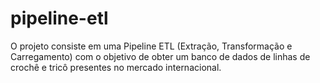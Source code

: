 # pipeline-etl
O projeto consiste em uma Pipeline ETL (Extração, Transformação e Carregamento) com o objetivo de obter um banco de dados de linhas de crochê e tricô presentes no mercado internacional.
